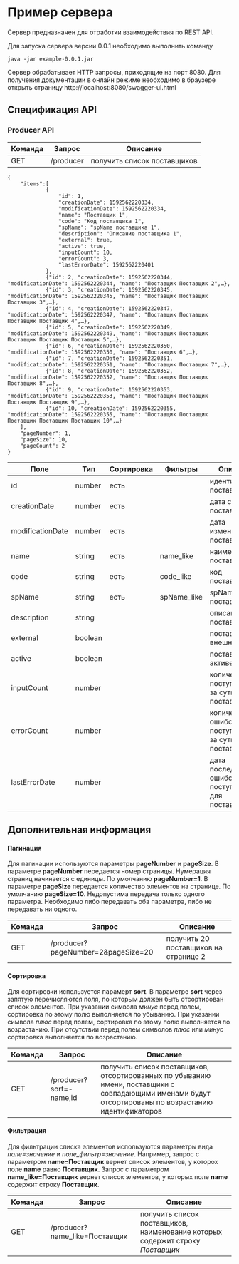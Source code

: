 
# Пример сервера

Сервер предназначен для отработки взаимодействия по REST API.

Для запуска сервера версии 0.0.1 необходимо выполнить команду
````
java -jar example-0.0.1.jar
````
Сервер обрабатывает HTTP запросы, приходящие на порт 8080. 
Для получения документации в онлайн режиме необходимо в браузере открыть страницу http://localhost:8080/swagger-ui.html 



## Спецификация API

### Producer API
| Команда | Запрос | Описание | 
| --- | --- | --- |
| GET | /producer | получить список поставщиков |
````
{
    "items":[
            {
                "id": 1,
                "creationDate": 1592562220334,
                "modificationDate": 1592562220334,
                "name": "Поставщик 1",
                "code": "Код поставщика 1",
                "spName": "spName поставщика 1",
                "description": "Описание поставщика 1",
                "external": true,
                "active": true,
                "inputCount": 10,
                "errorCount": 3,
                "lastErrorDate": 1592562220401
            },
            {"id": 2, "creationDate": 1592562220344, "modificationDate": 1592562220344, "name": "Поставщик Поставщик 2",…},
            {"id": 3, "creationDate": 1592562220345, "modificationDate": 1592562220345, "name": "Поставщик Поставщик Поставщик 3",…},
            {"id": 4, "creationDate": 1592562220347, "modificationDate": 1592562220347, "name": "Поставщик Поставщик Поставщик Поставщик 4",…},
            {"id": 5, "creationDate": 1592562220349, "modificationDate": 1592562220349, "name": "Поставщик Поставщик Поставщик Поставщик Поставщик 5",…},
            {"id": 6, "creationDate": 1592562220350, "modificationDate": 1592562220350, "name": "Поставщик 6",…},
            {"id": 7, "creationDate": 1592562220351, "modificationDate": 1592562220351, "name": "Поставщик Поставщик 7",…},
            {"id": 8, "creationDate": 1592562220352, "modificationDate": 1592562220352, "name": "Поставщик Поставщик Поставщик 8",…},
            {"id": 9, "creationDate": 1592562220353, "modificationDate": 1592562220353, "name": "Поставщик Поставщик Поставщик Поставщик 9",…},
            {"id": 10, "creationDate": 1592562220355, "modificationDate": 1592562220355, "name": "Поставщик Поставщик Поставщик Поставщик Поставщик 10",…}
    ],
    "pageNumber": 1,
    "pageSize": 10,
    "pageCount": 2
}

````
| Поле | Тип | Сортировка | Фильтры | Описание | 
| --- | --- | --- | --- | --- |
| id | number | есть | | идентификатор поставщика |
| creationDate | number | есть   | | дата создания поставщика |
| modificationDate | number | есть | | дата изменения поставщика |
| name | string | есть | name_like| наименование поставщика |
| code | string | есть | code_like| код поставщика |
| spName| string | есть | spName_like| spName поставщика |
| description | string | | | описание поставщика |
| external | boolean | | | поставщик внешний |
| active | boolean | | | поставщик активен |
| inputCount | number | | | количество поступлений за сутки по поставщику |
| errorCount | number | | | количество ошибочных поступлений за сутки по поставщику |
| lastErrorDate | number | | | дата последнего ошибочного поступления для поставщика |




## Дополнительная информация
#### Пагинация
Для пагинации используются параметры **pageNumber** и **pageSize**.
В параметре **pageNumber** передается номер страницы.
Нумерация страниц начинается с единицы. 
По умолчанию **pageNumber=1**.
В параметре **pageSize** передается количество элементов на странице.
По умолчанию **pageSize=10**.
Недопустима передача только одного параметра.
Необходимо либо передавать оба параметра, либо не передавать ни одного.

| Команда | Запрос | Описание | 
| --- | --- | --- |
| GET | /producer?pageNumber=2&pageSize=20 | получить 20 поставщиков на странице 2  |


#### Сортировка
Для сортировки используется парамерт **sort**.
В параметре **sort** через запятую перечисляются поля, по которым должен быть отсортирован список элементов.
При указании символа *минус* перед полем, сортировка по этому полю выполняется по убыванию.
При указании символа *плюс* перед полем, сортировка по этому полю выполняется по возрастанию.
При отсутствии перед полем символов *плюс* или *минус* сортировка выполняется по возрастанию.   

| Команда | Запрос | Описание | 
| --- | --- | --- |
| GET | /producer?sort=-name,id | получить список поставщиков, отсортированных по убыванию имени, поставщики с совпадающими именами будут отсортированы по возрастанию идентификаторов |

#### Фильтрация
Для фильтрации списка элементов используются параметры вида *поле=значение* и *поле_фильтр=значение*.
Например, запрос с параметром **name=Поставщик** вернет список элементов, у которох поле **name** равно **Поставщик**.
Запрос с параметром **name_like=Поставщик** вернет список элементов, у которых поле **name** содержит строку **Поставщик**.

| Команда | Запрос | Описание | 
| --- | --- | --- |
| GET | /producer?name_like=Поставщик | получить список поставщиков, наименование которых содержит строку *Поставщик*|


